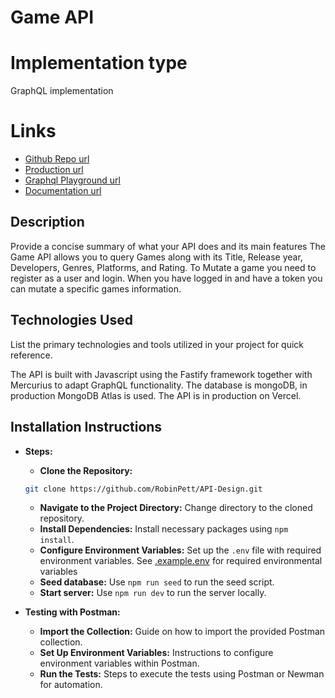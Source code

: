 # Game API

# Implementation type
GraphQL implementation

# Links 
- [Github Repo url](https://github.com/RobinPett/API-Design)
- [Production url](https://api-design-theta.vercel.app/)
- [Graphql Playground url](https://api-design-theta.vercel.app/graphiql)
- [Documentation url](https://documenter.getpostman.com/view/31086079/2sB2cU9h3N)

## Description
Provide a concise summary of what your API does and its main features
The Game API allows you to query Games along with its Title, Release year, Developers, Genres, Platforms, and Rating.
To Mutate a game you need to register as a user and login.
When you have logged in and have a token you can mutate a specific games information.


## Technologies Used
List the primary technologies and tools utilized in your project for quick reference.

The API is built with Javascript using the Fastify framework together with Mercurius to adapt GraphQL functionality.
The database is mongoDB, in production MongoDB Atlas is used. 
The API is in production on Vercel. 

## Installation Instructions
   - **Steps:**
     - **Clone the Repository:** 
     ```bash 
     git clone https://github.com/RobinPett/API-Design.git
     ```
     - **Navigate to the Project Directory:** Change directory to the cloned repository.
     - **Install Dependencies:** Install necessary packages using `npm install`.
     - **Configure Environment Variables:** Set up the `.env` file with required environment variables. See [.example.env](./.example.env) for required environmental variables
     - **Seed database:** Use `npm run seed` to run the seed script.
     - **Start server:** Use `npm run dev` to run the server locally.

   - **Testing with Postman:**
     - **Import the Collection:** Guide on how to import the provided Postman collection.
     - **Set Up Environment Variables:** Instructions to configure environment variables within Postman.
     - **Run the Tests:** Steps to execute the tests using Postman or Newman for automation.
